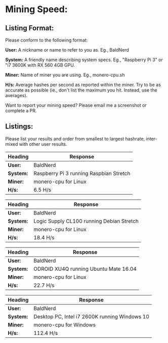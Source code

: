 # Mining Speed:

## Listing Format:

Please conform to the following format:

**User:** A nickname or name to refer to you as. Eg., BaldNerd

**System:** A friendly name describing system specs. Eg., "Raspberry Pi 3" or "i7 3600K with RX 560 4GB GPU.

**Miner:** Name of miner you are using. Eg., monero-cpu.sh

**H/s:** Average hashes per second as reported within the miner. Try to be as accurate as possible (ie., don't list the maximum you hit. Instead, use the averages).

Want to report your mining speed? Please email me a screenshot or complete a PR.

## Listings:

Please list your results and order from smallest to largest hashrate, inter-mixed with other user results.

Heading | Response
------------ | -------------
**User:** | BaldNerd
**System:** | Raspberry Pi 3 running Raspbian Stretch
**Miner:** | monero-cpu for Linux
**H/s:** | 6.5 H/s

Heading | Response
------------ | -------------
**User:** | BaldNerd
**System:** | Logic Supply CL100 running Debian Stretch
**Miner:** | monero-cpu for Linux
**H/s:** | 18.4 H/s

Heading | Response
------------ | -------------
**User:** | BaldNerd
**System:** | ODROID XU4Q running Ubuntu Mate 16.04
**Miner:** | monero-cpu for Linux
**H/s:** | 22.7 H/s

Heading | Response
------------ | -------------
**User:** | BaldNerd
**System:** | Desktop PC, Intel i7 2600K running Windows 10
**Miner:** | monero-cpu for Windows
**H/s:** | 112.4 H/s

